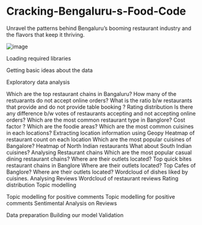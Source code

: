 # Cracking-Bengaluru-s-Food-Code
Unravel the patterns behind Bengaluru’s booming restaurant industry and the flavors that keep it thriving.


	
![image](https://github.com/user-attachments/assets/d25efa8e-fbfd-4a21-a334-8b460ca48ce7)

Loading required libraries

Getting basic ideas about the data

Exploratory data analysis

Which are the top restaurant chains in Bangaluru?
How many of the restuarants do not accept online orders?
What is the ratio b/w restaurants that provide and do not provide table booking ?
Rating distribution
Is there any difference b/w votes of restaurants accepting and not accepting online orders?
Which are the most common restaurant type in Banglore?
Cost factor ?
Which are the foodie areas?
Which are the most common cuisines in each locations?
Extracting location information using Geopy
Heatmap of restaurant count on each location
Which are the most popular cuisines of Bangalore?
Heatmap of North Indian restaurants
What about South Indian cuisines?
Analysing Restaurant chains
Which are the most popular casual dining restaurant chains?
Where are their outlets located?
Top quick bites restaurant chains in Banglore
Where are their outlets located?
Top Cafes of Banglore?
Where are their outlets located?
Wordcloud of dishes liked by cuisines.
Analysing Reviews
Wordcloud of restaurant reviews
Rating distribution
Topic modelling

Topic modelling for positive comments
Topic modelling for positive comments
Sentimental Analysis on Reviews

Data preparation
Building our model
Validation
